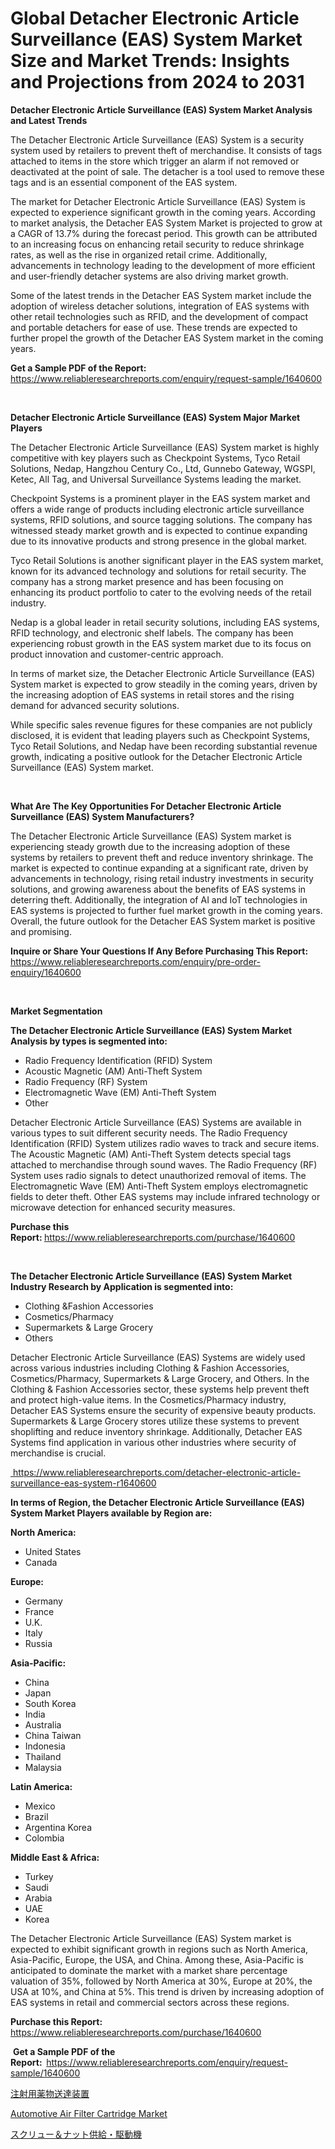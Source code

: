 <p><h1>Global Detacher Electronic Article Surveillance (EAS) System Market Size and Market Trends: Insights and Projections from 2024 to 2031</h1></p><p><strong>Detacher Electronic Article Surveillance (EAS) System Market Analysis and Latest Trends</strong></p>
<p><p>The Detacher Electronic Article Surveillance (EAS) System is a security system used by retailers to prevent theft of merchandise. It consists of tags attached to items in the store which trigger an alarm if not removed or deactivated at the point of sale. The detacher is a tool used to remove these tags and is an essential component of the EAS system.</p><p>The market for Detacher Electronic Article Surveillance (EAS) System is expected to experience significant growth in the coming years. According to market analysis, the Detacher EAS System Market is projected to grow at a CAGR of 13.7% during the forecast period. This growth can be attributed to an increasing focus on enhancing retail security to reduce shrinkage rates, as well as the rise in organized retail crime. Additionally, advancements in technology leading to the development of more efficient and user-friendly detacher systems are also driving market growth.</p><p>Some of the latest trends in the Detacher EAS System market include the adoption of wireless detacher solutions, integration of EAS systems with other retail technologies such as RFID, and the development of compact and portable detachers for ease of use. These trends are expected to further propel the growth of the Detacher EAS System market in the coming years.</p></p>
<p><strong>Get a Sample PDF of the Report:&nbsp;</strong> <a href="https://www.reliableresearchreports.com/enquiry/request-sample/1640600">https://www.reliableresearchreports.com/enquiry/request-sample/1640600</a></p>
<p>&nbsp;</p>
<p><strong>Detacher Electronic Article Surveillance (EAS) System Major Market Players</strong></p>
<p><p>The Detacher Electronic Article Surveillance (EAS) System market is highly competitive with key players such as Checkpoint Systems, Tyco Retail Solutions, Nedap, Hangzhou Century Co., Ltd, Gunnebo Gateway, WGSPI, Ketec, All Tag, and Universal Surveillance Systems leading the market. </p><p>Checkpoint Systems is a prominent player in the EAS system market and offers a wide range of products including electronic article surveillance systems, RFID solutions, and source tagging solutions. The company has witnessed steady market growth and is expected to continue expanding due to its innovative products and strong presence in the global market.</p><p>Tyco Retail Solutions is another significant player in the EAS system market, known for its advanced technology and solutions for retail security. The company has a strong market presence and has been focusing on enhancing its product portfolio to cater to the evolving needs of the retail industry.</p><p>Nedap is a global leader in retail security solutions, including EAS systems, RFID technology, and electronic shelf labels. The company has been experiencing robust growth in the EAS system market due to its focus on product innovation and customer-centric approach.</p><p>In terms of market size, the Detacher Electronic Article Surveillance (EAS) System market is expected to grow steadily in the coming years, driven by the increasing adoption of EAS systems in retail stores and the rising demand for advanced security solutions.</p><p>While specific sales revenue figures for these companies are not publicly disclosed, it is evident that leading players such as Checkpoint Systems, Tyco Retail Solutions, and Nedap have been recording substantial revenue growth, indicating a positive outlook for the Detacher Electronic Article Surveillance (EAS) System market.</p></p>
<p>&nbsp;</p>
<p><strong>What Are The Key Opportunities For Detacher Electronic Article Surveillance (EAS) System Manufacturers?</strong></p>
<p><p>The Detacher Electronic Article Surveillance (EAS) System market is experiencing steady growth due to the increasing adoption of these systems by retailers to prevent theft and reduce inventory shrinkage. The market is expected to continue expanding at a significant rate, driven by advancements in technology, rising retail industry investments in security solutions, and growing awareness about the benefits of EAS systems in deterring theft. Additionally, the integration of AI and IoT technologies in EAS systems is projected to further fuel market growth in the coming years. Overall, the future outlook for the Detacher EAS System market is positive and promising.</p></p>
<p><strong>Inquire or Share Your Questions If Any Before Purchasing This Report:</strong> <a href="https://www.reliableresearchreports.com/enquiry/pre-order-enquiry/1640600">https://www.reliableresearchreports.com/enquiry/pre-order-enquiry/1640600</a></p>
<p>&nbsp;</p>
<p><strong>Market Segmentation</strong></p>
<p><strong>The Detacher Electronic Article Surveillance (EAS) System Market Analysis by types is segmented into:</strong></p>
<p><ul><li>Radio Frequency Identification (RFID) System</li><li>Acoustic Magnetic (AM) Anti-Theft System</li><li>Radio Frequency (RF) System</li><li>Electromagnetic Wave (EM) Anti-Theft System</li><li>Other</li></ul></p>
<p><p>Detacher Electronic Article Surveillance (EAS) Systems are available in various types to suit different security needs. The Radio Frequency Identification (RFID) System utilizes radio waves to track and secure items. The Acoustic Magnetic (AM) Anti-Theft System detects special tags attached to merchandise through sound waves. The Radio Frequency (RF) System uses radio signals to detect unauthorized removal of items. The Electromagnetic Wave (EM) Anti-Theft System employs electromagnetic fields to deter theft. Other EAS systems may include infrared technology or microwave detection for enhanced security measures.</p></p>
<p><strong>Purchase this Report:&nbsp;</strong><a href="https://www.reliableresearchreports.com/purchase/1640600">https://www.reliableresearchreports.com/purchase/1640600</a></p>
<p>&nbsp;</p>
<p><strong>The Detacher Electronic Article Surveillance (EAS) System Market Industry Research by Application is segmented into:</strong></p>
<p><ul><li>Clothing &Fashion Accessories</li><li>Cosmetics/Pharmacy</li><li>Supermarkets & Large Grocery</li><li>Others</li></ul></p>
<p><p>Detacher Electronic Article Surveillance (EAS) Systems are widely used across various industries including Clothing & Fashion Accessories, Cosmetics/Pharmacy, Supermarkets & Large Grocery, and Others. In the Clothing & Fashion Accessories sector, these systems help prevent theft and protect high-value items. In the Cosmetics/Pharmacy industry, Detacher EAS Systems ensure the security of expensive beauty products. Supermarkets & Large Grocery stores utilize these systems to prevent shoplifting and reduce inventory shrinkage. Additionally, Detacher EAS Systems find application in various other industries where security of merchandise is crucial.</p></p>
<p><a href="https://www.reliableresearchreports.com/detacher-electronic-article-surveillance-eas-system-r1640600">&nbsp;https://www.reliableresearchreports.com/detacher-electronic-article-surveillance-eas-system-r1640600</a></p>
<p><strong>In terms of Region, the Detacher Electronic Article Surveillance (EAS) System Market Players available by Region are:</strong></p>
<p>
    <p> <strong> North America: </strong>
        <ul>
            <li>United States</li>
            <li>Canada</li>
        </ul>
        </p> 
    <p> <strong> Europe: </strong>
        <ul>
            <li>Germany</li>
            <li>France</li>
            <li>U.K.</li>
            <li>Italy</li>
            <li>Russia</li>
        </ul>
        </p> 
    <p> <strong> Asia-Pacific: </strong>
        <ul>
            <li>China</li>
            <li>Japan</li>
            <li>South Korea</li>
            <li>India</li>
            <li>Australia</li>
            <li>China Taiwan</li>
            <li>Indonesia</li>
            <li>Thailand</li>
            <li>Malaysia</li>
        </ul>
        </p> 
    <p> <strong> Latin America: </strong>
        <ul>
            <li>Mexico</li>
            <li>Brazil</li>
            <li>Argentina Korea</li>
            <li>Colombia</li>
        </ul>
        </p> 
    <p> <strong> Middle East & Africa: </strong>
        <ul>
            <li>Turkey</li>
            <li>Saudi</li>
            <li>Arabia</li>
            <li>UAE</li>
            <li>Korea</li>
        </ul>
    </p>
    </p>
<p><p>The Detacher Electronic Article Surveillance (EAS) System market is expected to exhibit significant growth in regions such as North America, Asia-Pacific, Europe, the USA, and China. Among these, Asia-Pacific is anticipated to dominate the market with a market share percentage valuation of 35%, followed by North America at 30%, Europe at 20%, the USA at 10%, and China at 5%. This trend is driven by increasing adoption of EAS systems in retail and commercial sectors across these regions.</p></p>
<p><strong>Purchase this Report: </strong><a href="https://www.reliableresearchreports.com/purchase/1640600">https://www.reliableresearchreports.com/purchase/1640600</a></p>
<p>&nbsp;<strong>Get a Sample PDF of the Report:&nbsp;&nbsp;</strong><a href="https://www.reliableresearchreports.com/enquiry/request-sample/1640600">https://www.reliableresearchreports.com/enquiry/request-sample/1640600</a></p>
<p><strong></strong></p>
<p><p><a href="https://medium.com/@lauriank/%E6%B3%A8%E5%B0%84%E8%96%AC%E3%81%AE%E3%83%87%E3%83%AA%E3%83%90%E3%83%AA%E3%83%BC%E8%A3%85%E7%BD%AE%E5%B8%82%E5%A0%B4%E3%81%AE%E8%A6%8F%E6%A8%A1%E3%81%AF-%E3%82%B0%E3%83%AD%E3%83%BC%E3%83%90%E3%83%AB%E7%94%A3%E6%A5%AD%E3%81%AB%E3%81%8A%E3%81%91%E3%82%8B%E6%9C%80%E9%81%A9%E3%81%AA%E3%83%9E%E3%83%BC%E3%82%B1%E3%83%86%E3%82%A3%E3%83%B3%E3%82%B0%E3%83%81%E3%83%A3%E3%83%8D%E3%83%AB%E3%82%92%E7%A4%BA%E3%81%97%E3%81%A6%E3%81%84%E3%81%BE%E3%81%99-59a7001acbc5">注射用薬物送達装置</a></p><p><a href="https://github.com/YashRP12/Market-Research-Report-List-4/blob/main/automotive-air-filter-cartridge-market.md">Automotive Air Filter Cartridge Market</a></p><p><a href="https://medium.com/@kaitlensen45645/%E3%81%AD%E3%81%98%E3%81%A8%E3%83%8A%E3%83%83%E3%83%88%E3%81%AE%E7%B5%A6%E4%B8%8E%E3%81%8A%E3%82%88%E3%81%B3%E9%A7%86%E5%8B%95%E6%A9%9F%E6%A2%B0%E5%B8%82%E5%A0%B4%E8%A6%8F%E6%A8%A1%E3%81%A8%E5%B8%82%E5%A0%B4%E5%8B%95%E5%90%91-%E5%AE%8C%E5%85%A8%E3%81%AA%E6%A5%AD%E7%95%8C%E6%A6%82%E8%A6%81-2024%E5%B9%B4%E3%81%8B%E3%82%892031%E5%B9%B4-4dd4b7572a19">スクリュー＆ナット供給・駆動機</a></p></p>